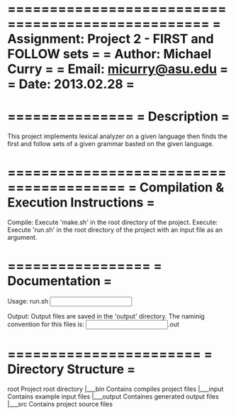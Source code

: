 ==================================================
= Assignment: Project 2 - FIRST and FOLLOW sets  =
= Author: Michael Curry                          =
= Email: micurry@asu.edu                         =
= Date: 2013.02.28                               =
==================================================

===============
= Description =
===============
This project implements lexical analyzer on a given language then finds the first and follow sets of a given grammar basted on the given language.


========================================
= Compilation & Execution Instructions =
========================================
Compile: Execute 'make.sh' in the root directory of the project.
Execute: Execute 'run.sh' in the root directory of the project with an input file as an argument.

=================
= Documentation =
=================
Usage:
run.sh <input file path>

Output:
Output files are saved in the 'output' directory.  The naminig convention for this files is: <input file basename>.out

=======================
= Directory Structure =
=======================
root	Project root directory
	|___bin		Contains compiles project files
	|___input	Contains example input files
	|___output	Containes generated output files
	|___src		Contains project source files